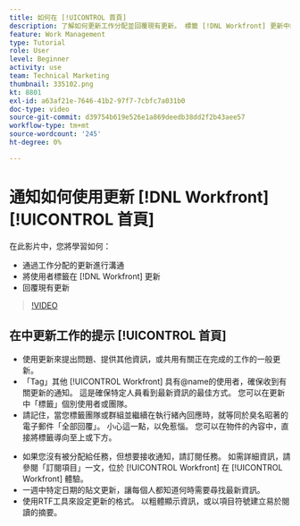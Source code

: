 ```yaml
---
title: 如何在 [!UICONTROL 首頁]
description: 了解如何更新工作分配並回覆現有更新。 標籤 [!DNL Workfront] 更新中的使用者，以便收到通訊的通知。
feature: Work Management
type: Tutorial
role: User
level: Beginner
activity: use
team: Technical Marketing
thumbnail: 335102.png
kt: 8801
exl-id: a63af21e-7646-41b2-97f7-7cbfc7a031b0
doc-type: video
source-git-commit: d39754b619e526e1a869deedb38dd2f2b43aee57
workflow-type: tm+mt
source-wordcount: '245'
ht-degree: 0%

---
```


# 通知如何使用更新 [!DNL Workfront] [!UICONTROL 首頁]

在此影片中，您將學習如何：

* 通過工作分配的更新進行溝通
* 將使用者標籤在 [!DNL Workfront] 更新
* 回覆現有更新

>[!VIDEO](https://video.tv.adobe.com/v/335102/?quality=12)

## 在中更新工作的提示 [!UICONTROL 首頁]

* 使用更新來提出問題、提供其他資訊，或共用有關正在完成的工作的一般更新。
* 「Tag」其他 [!UICONTROL Workfront] 具有@name的使用者，確保收到有關更新的通知。 這是確保特定人員看到最新資訊的最佳方式。 您可以在更新中「標籤」個別使用者或團隊。
* 請記住，當您標籤團隊或群組並繼續在執行緒內回應時，就等同於臭名昭著的電子郵件「全部回覆」。 小心這一點，以免惹惱。 您可以在物件的內容中，直接將標籤導向至上或下方。

<!---
paragraph below needs a hyperlink to an article
--->

* 如果您沒有被分配給任務，但想要接收通知，請訂閱任務。 如需詳細資訊，請參閱「訂閱項目」一文，位於 [!UICONTROL Workfront] 在 [!UICONTROL Workfront] 體驗。
* 一週中特定日期的貼文更新，讓每個人都知道何時需要尋找最新資訊。
* 使用RTF工具來設定更新的格式。 以粗體顯示資訊，或以項目符號建立易於閱讀的摘要。

<!---
learn more URLs
--->
